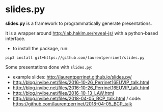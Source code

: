 # slides.py

**slides.py** is a framework to programmatically generate presentations.

It is a wrapper around http://lab.hakim.se/reveal-js/ with a python-based interface.

* to install the package, run:
````
pip3 install git+https://github.com/laurentperrinet/slides.py
````

Some presentations done with ``slides.py``:

* example slides: http://laurentperrinet.github.io/slides.py/
* http://blog.invibe.net/files/2016-10-26_Perrinet16EUVIP_talk.html
* http://blog.invibe.net/files/2016-10-26_Perrinet16EUVIP_talk.html
* http://blog.invibe.net/files/2016-10-13_LAW.html
* http://blog.invibe.net/files/2018-04-05_BCP_talk.html  / code: https://github.com/laurentperrinet/2018-04-05_BCP_talk
